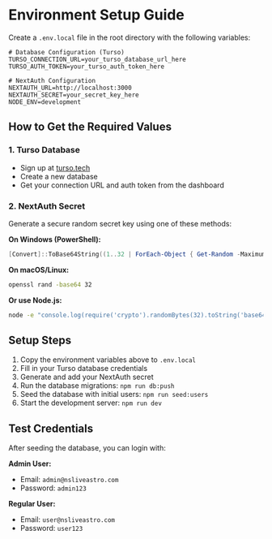 # Environment Setup Guide

Create a `.env.local` file in the root directory with the following variables:

```env
# Database Configuration (Turso)
TURSO_CONNECTION_URL=your_turso_database_url_here
TURSO_AUTH_TOKEN=your_turso_auth_token_here

# NextAuth Configuration
NEXTAUTH_URL=http://localhost:3000
NEXTAUTH_SECRET=your_secret_key_here
NODE_ENV=development
```

## How to Get the Required Values

### 1. Turso Database

- Sign up at [turso.tech](https://turso.tech)
- Create a new database
- Get your connection URL and auth token from the dashboard

### 2. NextAuth Secret

Generate a secure random secret key using one of these methods:

**On Windows (PowerShell):**

```powershell
[Convert]::ToBase64String((1..32 | ForEach-Object { Get-Random -Maximum 256 }))
```

**On macOS/Linux:**

```bash
openssl rand -base64 32
```

**Or use Node.js:**

```bash
node -e "console.log(require('crypto').randomBytes(32).toString('base64'))"
```

## Setup Steps

1. Copy the environment variables above to `.env.local`
2. Fill in your Turso database credentials
3. Generate and add your NextAuth secret
4. Run the database migrations: `npm run db:push`
5. Seed the database with initial users: `npm run seed:users`
6. Start the development server: `npm run dev`

## Test Credentials

After seeding the database, you can login with:

**Admin User:**

- Email: `admin@nsliveastro.com`
- Password: `admin123`

**Regular User:**

- Email: `user@nsliveastro.com`
- Password: `user123`
